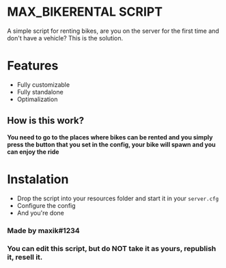 # MAX_BIKERENTAL SCRIPT

A simple script for renting bikes, are you on the server for the first time and don't have a vehicle? This is the solution.

# Features
- Fully customizable
- Fully standalone
- Optimalization

## How is this work?

**You need to go to the places where bikes can be rented and you simply press the button that you set in the config, your bike will spawn and you can enjoy the ride**

# Instalation
- Drop the script into your resources folder and start it in your `server.cfg`
- Configure the config
- And you're done

### Made by maxik#1234
### You can edit this script, but do NOT take it as yours, republish it, resell it.